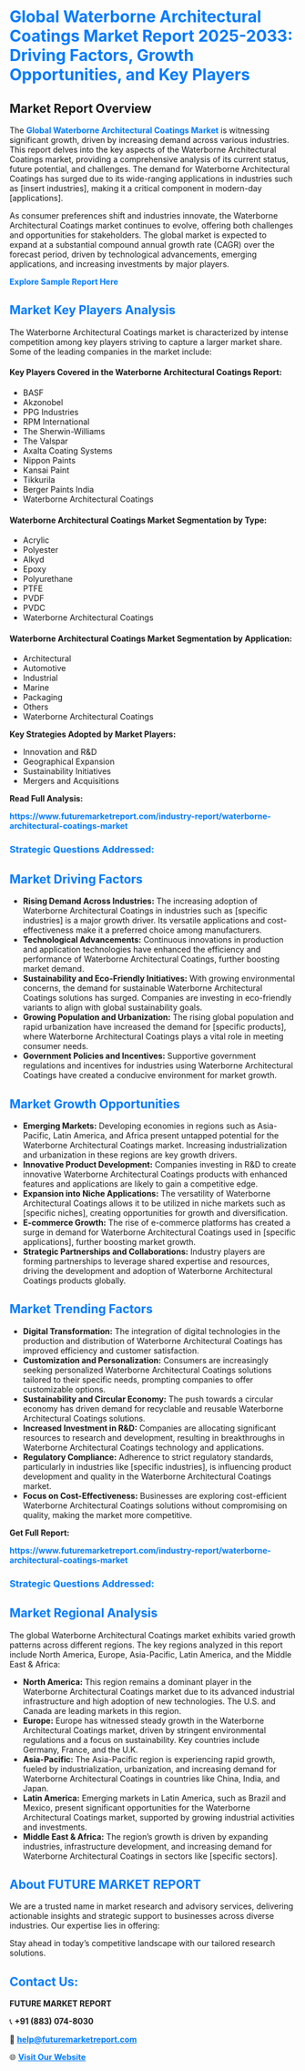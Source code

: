 <h1 style="color: #007BFF;">Global Waterborne Architectural Coatings Market Report 2025-2033: Driving Factors, Growth Opportunities, and Key Players</h1>

<section id="overview">
<h2>Market Report Overview</h2>
<p>The <a href="https://www.futuremarketreport.com/industry-report/waterborne-architectural-coatings-market" style="color: #007BFF; text-decoration: none;"><strong>Global Waterborne Architectural Coatings Market</strong></a> is witnessing significant growth, driven by increasing demand across various industries. This report delves into the key aspects of the Waterborne Architectural Coatings market, providing a comprehensive analysis of its current status, future potential, and challenges. The demand for Waterborne Architectural Coatings has surged due to its wide-ranging applications in industries such as [insert industries], making it a critical component in modern-day [applications].</p>
<p>As consumer preferences shift and industries innovate, the Waterborne Architectural Coatings market continues to evolve, offering both challenges and opportunities for stakeholders. The global market is expected to expand at a substantial compound annual growth rate (CAGR) over the forecast period, driven by technological advancements, emerging applications, and increasing investments by major players.</p>
</section>

<section id="overview">
<p><a href="https://www.futuremarketreport.com/request-sample/reportId=108152" style="color: #007BFF; text-decoration: none;"><strong>Explore Sample Report Here</strong></a></p>
</section>

<section id="key-players">
<h2 style="color: #007BFF;">Market Key Players Analysis</h2>
<p>The Waterborne Architectural Coatings market is characterized by intense competition among key players striving to capture a larger market share. Some of the leading companies in the market include:</p>
<h4>Key Players Covered in the Waterborne Architectural Coatings Report:</h4>
<ul><li>BASF</li><li>Akzonobel</li><li>PPG Industries</li><li>RPM International</li><li>The Sherwin-Williams</li><li>The Valspar</li><li>Axalta Coating Systems</li><li>Nippon Paints</li><li>Kansai Paint</li><li>Tikkurila</li><li>Berger Paints India</li><li>Waterborne Architectural Coatings</li></ul>
<h4>Waterborne Architectural Coatings Market Segmentation by Type:</h4>
<ul><li>Acrylic</li><li>Polyester</li><li>Alkyd</li><li>Epoxy</li><li>Polyurethane</li><li>PTFE</li><li>PVDF</li><li>PVDC</li><li>Waterborne Architectural Coatings</li></ul>

<h4>Waterborne Architectural Coatings Market Segmentation by Application:</h4>
<ul><li>Architectural</li><li>Automotive</li><li>Industrial</li><li>Marine</li><li>Packaging</li><li>Others</li><li>Waterborne Architectural Coatings</li></ul>
<p><strong>Key Strategies Adopted by Market Players:</strong></p>
<ul>
<li>Innovation and R&D</li>
<li>Geographical Expansion</li>
<li>Sustainability Initiatives</li>
<li>Mergers and Acquisitions</li>
</ul>
</section>

<section>
<p><strong>Read Full Analysis: </strong></p><a href="https://www.futuremarketreport.com/industry-report/waterborne-architectural-coatings-market" style="color: #007BFF; text-decoration: none;"><strong>https://www.futuremarketreport.com/industry-report/waterborne-architectural-coatings-market</strong></a>
<h3 style="color: #007BFF;">Strategic Questions Addressed:</h3>
</section>

<section id="driving-factors">
<h2 style="color: #007BFF;">Market Driving Factors</h2>
<ul>
<li><strong>Rising Demand Across Industries:</strong> The increasing adoption of Waterborne Architectural Coatings in industries such as [specific industries] is a major growth driver. Its versatile applications and cost-effectiveness make it a preferred choice among manufacturers.</li>
<li><strong>Technological Advancements:</strong> Continuous innovations in production and application technologies have enhanced the efficiency and performance of Waterborne Architectural Coatings, further boosting market demand.</li>
<li><strong>Sustainability and Eco-Friendly Initiatives:</strong> With growing environmental concerns, the demand for sustainable Waterborne Architectural Coatings solutions has surged. Companies are investing in eco-friendly variants to align with global sustainability goals.</li>
<li><strong>Growing Population and Urbanization:</strong> The rising global population and rapid urbanization have increased the demand for [specific products], where Waterborne Architectural Coatings plays a vital role in meeting consumer needs.</li>
<li><strong>Government Policies and Incentives:</strong> Supportive government regulations and incentives for industries using Waterborne Architectural Coatings have created a conducive environment for market growth.</li>
</ul>
</section>

<section id="growth-opportunities">
<h2 style="color: #007BFF;">Market Growth Opportunities</h2>
<ul>
<li><strong>Emerging Markets:</strong> Developing economies in regions such as Asia-Pacific, Latin America, and Africa present untapped potential for the Waterborne Architectural Coatings market. Increasing industrialization and urbanization in these regions are key growth drivers.</li>
<li><strong>Innovative Product Development:</strong> Companies investing in R&D to create innovative Waterborne Architectural Coatings products with enhanced features and applications are likely to gain a competitive edge.</li>
<li><strong>Expansion into Niche Applications:</strong> The versatility of Waterborne Architectural Coatings allows it to be utilized in niche markets such as [specific niches], creating opportunities for growth and diversification.</li>
<li><strong>E-commerce Growth:</strong> The rise of e-commerce platforms has created a surge in demand for Waterborne Architectural Coatings used in [specific applications], further boosting market growth.</li>
<li><strong>Strategic Partnerships and Collaborations:</strong> Industry players are forming partnerships to leverage shared expertise and resources, driving the development and adoption of Waterborne Architectural Coatings products globally.</li>
</ul>
</section>

<section id="trending-factors">
<h2 style="color: #007BFF;">Market Trending Factors</h2>
<ul>
<li><strong>Digital Transformation:</strong> The integration of digital technologies in the production and distribution of Waterborne Architectural Coatings has improved efficiency and customer satisfaction.</li>
<li><strong>Customization and Personalization:</strong> Consumers are increasingly seeking personalized Waterborne Architectural Coatings solutions tailored to their specific needs, prompting companies to offer customizable options.</li>
<li><strong>Sustainability and Circular Economy:</strong> The push towards a circular economy has driven demand for recyclable and reusable Waterborne Architectural Coatings solutions.</li>
<li><strong>Increased Investment in R&D:</strong> Companies are allocating significant resources to research and development, resulting in breakthroughs in Waterborne Architectural Coatings technology and applications.</li>
<li><strong>Regulatory Compliance:</strong> Adherence to strict regulatory standards, particularly in industries like [specific industries], is influencing product development and quality in the Waterborne Architectural Coatings market.</li>
<li><strong>Focus on Cost-Effectiveness:</strong> Businesses are exploring cost-efficient Waterborne Architectural Coatings solutions without compromising on quality, making the market more competitive.</li>
</ul>
</section>

<section>
<p><strong>Get Full Report: </strong></p><a href="https://www.futuremarketreport.com/industry-report/waterborne-architectural-coatings-market" style="color: #007BFF; text-decoration: none;"><strong>https://www.futuremarketreport.com/industry-report/waterborne-architectural-coatings-market</strong></a>
<h3 style="color: #007BFF;">Strategic Questions Addressed:</h3>
</section>


<section id="regional-analysis">
<h2 style="color: #007BFF;">Market Regional Analysis</h2>
<p>The global Waterborne Architectural Coatings market exhibits varied growth patterns across different regions. The key regions analyzed in this report include North America, Europe, Asia-Pacific, Latin America, and the Middle East & Africa:</p>
<ul>
<li><strong>North America:</strong> This region remains a dominant player in the Waterborne Architectural Coatings market due to its advanced industrial infrastructure and high adoption of new technologies. The U.S. and Canada are leading markets in this region.</li>
<li><strong>Europe:</strong> Europe has witnessed steady growth in the Waterborne Architectural Coatings market, driven by stringent environmental regulations and a focus on sustainability. Key countries include Germany, France, and the U.K.</li>
<li><strong>Asia-Pacific:</strong> The Asia-Pacific region is experiencing rapid growth, fueled by industrialization, urbanization, and increasing demand for Waterborne Architectural Coatings in countries like China, India, and Japan.</li>
<li><strong>Latin America:</strong> Emerging markets in Latin America, such as Brazil and Mexico, present significant opportunities for the Waterborne Architectural Coatings market, supported by growing industrial activities and investments.</li>
<li><strong>Middle East & Africa:</strong> The region’s growth is driven by expanding industries, infrastructure development, and increasing demand for Waterborne Architectural Coatings in sectors like [specific sectors].</li>
</ul>
</section>

<footer>
<h2 style="color: #007BFF;">About FUTURE MARKET REPORT</h2>
<p>We are a trusted name in market research and advisory services, delivering actionable insights and strategic support to businesses across diverse industries. Our expertise lies in offering:</p>

<p>Stay ahead in today’s competitive landscape with our tailored research solutions.</p>

<h2 style="color: #007BFF;">Contact Us:</h2>
<p><strong>FUTURE MARKET REPORT</strong></p>
<p>📞 <strong>+91 (883) 074-8030</strong></p>
<p>📧 <strong><a href="mailto:help@futuremarketreport.com" style="color: #007BFF;">help@futuremarketreport.com</a></strong></p>
<p>🌐 <strong><a href="https://www.futuremarketreport.com/" style="color: #007BFF;">Visit Our Website</a></strong></p>
</footer>